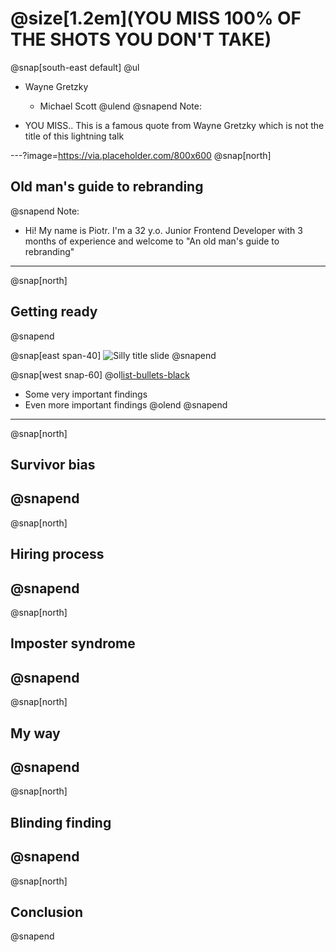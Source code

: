 # @size[1.2em](YOU MISS 100% OF THE SHOTS YOU DON'T TAKE)
@snap[south-east default]
@ul
- Wayne Gretzky
  - Michael Scott
@ulend
@snapend
Note:

- YOU MISS.. This is a famous quote from Wayne Gretzky which is not the title of this lightning talk

---?image=https://via.placeholder.com/800x600
@snap[north]
## Old man's guide to rebranding
@snapend
Note:

- Hi! My name is Piotr. I'm a 32 y.o. Junior Frontend Developer with 3 months of experience and welcome to "An old man's guide to rebranding"
---

@snap[north]
## Getting ready
@snapend

@snap[east span-40]
![Silly title slide](https://via.placeholder.com/800x600)
@snapend

@snap[west snap-60]
@ol[list-bullets-black](false)
- Some very important findings
- Even more important findings
@olend
@snapend
---
@snap[north]
## Survivor bias
@snapend
---
@snap[north]
## Hiring process
@snapend
---
@snap[north]
## Imposter syndrome
@snapend
---
@snap[north]
## My way
@snapend
---
@snap[north]
## Blinding finding
@snapend
---
@snap[north]
## Conclusion
@snapend

